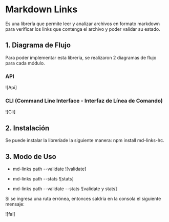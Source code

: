 # Markdown Links
Es una librería que permite leer y analizar archivos en formato markdown para verificar los links que contenga el archivo y poder validar su estado. 

## 1. Diagrama de Flujo
Para poder implementar esta librería, se realizaron 2 diagramas de flujo para cada módulo.

### API
![Api]

### CLI (Command Line Interface - Interfaz de Línea de Comando)
![Cli]

## 2. Instalación
Se puede instalar la libreríade la siguiente manera:
npm install md-links-lrc.

## 3. Modo de Uso 
* md-links path --validate
![validate]

* md-links path --stats
![stats]

* md-links path --validate --stats
![validate y stats]

Si se ingresa una ruta errónea, entonces saldría en la consola el siguiente mensaje:

![fai]
